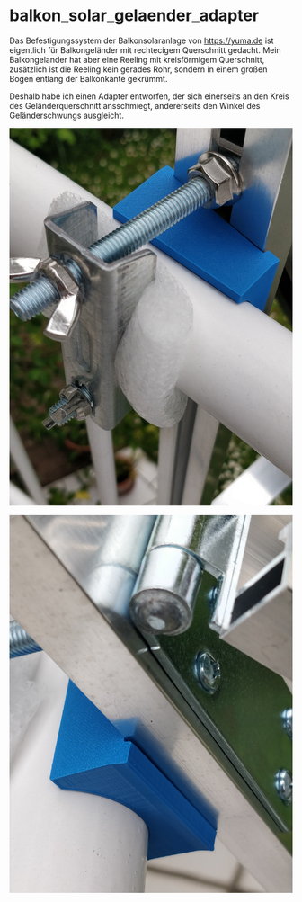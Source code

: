 # balkon_solar_gelaender_adapter
Das Befestigungssystem der Balkonsolaranlage von https://yuma.de ist eigentlich für Balkongeländer mit rechtecigem Querschnitt gedacht. Mein Balkongelander hat aber eine Reeling mit kreisförmigem Querschnitt, zusätzlich ist die Reeling kein gerades Rohr, sondern in einem großen Bogen entlang der Balkonkante gekrümmt.

Deshalb habe ich einen Adapter entworfen, der sich einerseits an den Kreis des Geländerquerschnitt ansschmiegt, andererseits den Winkel des Geländerschwungs ausgleicht.

![Foto von montiertem Adapter](images/IMG_20230419_132235.jpg)

![Foto von montiertem Adapter](images/IMG_20230419_132248.jpg)

